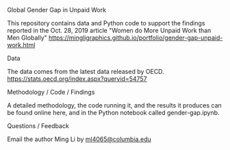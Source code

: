 Global Gender Gap in Unpaid Work

This repository contains data and Python code to support the findings reported in the Oct. 28, 2019 article "Women do More Unpaid Work than Men Globally"
https://mingligraphics.github.io/portfolio/gender-gap-unpaid-work.html

Data

The data comes from the latest data released by OECD.
https://stats.oecd.org/index.aspx?queryid=54757

Methodology / Code / Findings

A detailed methodology, the code running it, and the results it produces can be found online here, and in the Python notebook called gender-gap.ipynb.

Questions / Feedback

Email the author Ming Li by ml4065@columbia.edu

